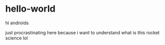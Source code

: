 # hello-world

hi androids

just procrastinating here because i want to understand what is this rocket science lol
